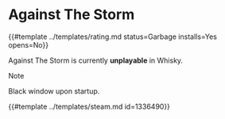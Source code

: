# Against The Storm
<!-- script:Aliases [] --> 

{{#template ../templates/rating.md status=Garbage installs=Yes opens=No}}

Against The Storm is currently **unplayable** in Whisky. 

> [!NOTE]
> Black window upon startup.

{{#template ../templates/steam.md id=1336490}}
